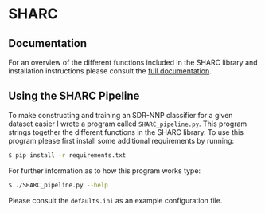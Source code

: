 SHARC
=====

Documentation
-------------
For an overview of the different functions included in the SHARC library and installation instructions please consult the [full documentation](https://martenlourens.github.io/SHARC/).

Using the SHARC Pipeline
------------------------
To make constructing and training an SDR-NNP classifier for a given dataset easier I wrote a program called `SHARC_pipeline.py`.
This program strings together the different functions in the SHARC library. To use this program please first install some additional requirements by running:

``` bash
$ pip install -r requirements.txt
```

For further information as to how this program works type:

``` bash
$ ./SHARC_pipeline.py --help
```

Please consult the `defaults.ini` as an example configuration file.